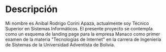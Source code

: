 # Descripción

Mi nombre es Anibal Rodrigo Corini Apaza, actualmente soy Técnico Superior en Sistemas Informáticos. El presente proyecto se contempla como un esquema de landing page para la empresa Manaco como primer examen de la materia "Tecnologías de Internet" en la carrera de Ingeniería de Sistemas de la Universidad Adventista de Bolivia.
